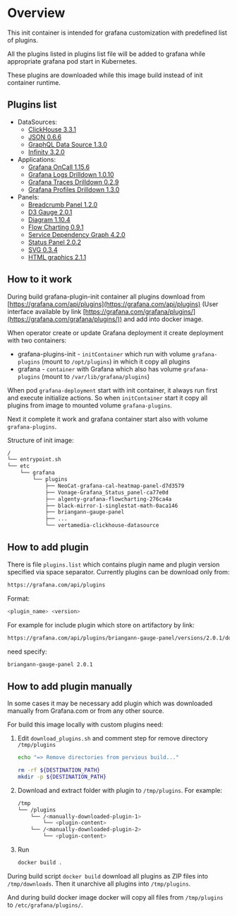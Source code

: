 # Overview

This init container is intended for grafana customization with predefined list of plugins.

All the plugins listed in plugins list file will be added to grafana while appropriate grafana pod start in Kubernetes.

These plugins are downloaded while this image build instead of init container runtime.

## Plugins list

* DataSources:
  * [ClickHouse 3.3.1](https://grafana.com/grafana/plugins/vertamedia-clickhouse-datasource)
  * [JSON 0.6.6](https://grafana.com/grafana/plugins/simpod-json-datasource)
  * [GraphQL Data Source 1.3.0](https://grafana.com/grafana/plugins/fifemon-graphql-datasource)
  * [Infinity 3.2.0](https://grafana.com/grafana/plugins/yesoreyeram-infinity-datasource)
* Applications:
  * [Grafana OnCall 1.15.6](https://grafana.com/grafana/plugins/grafana-oncall-app)
  * [Grafana Logs Drilldown 1.0.10](https://grafana.com/grafana/plugins/grafana-lokiexplore-app)
  * [Grafana Traces Drilldown 0.2.9](https://grafana.com/grafana/plugins/grafana-exploretraces-app)
  * [Grafana Profiles Drilldown 1.3.0](https://grafana.com/grafana/plugins/grafana-pyroscope-app)
* Panels:
  * [Breadcrumb Panel 1.2.0](https://grafana.com/grafana/plugins/timomyl-breadcrumb-panel)
  * [D3 Gauge 2.0.1](https://grafana.com/grafana/plugins/briangann-gauge-panel)
  * [Diagram 1.10.4](https://grafana.com/grafana/plugins/jdbranham-diagram-panel)
  * [Flow Charting 0.9.1](https://grafana.com/grafana/plugins/agenty-flowcharting-panel)
  * [Service Dependency Graph 4.2.0](https://grafana.com/grafana/plugins/novatec-sdg-panel)
  * [Status Panel 2.0.2](https://grafana.com/grafana/plugins/vonage-status-panel)
  * [SVG 0.3.4](https://grafana.com/grafana/plugins/aceiot-svg-panel)
  * [HTML graphics 2.1.1](https://grafana.com/grafana/plugins/gapit-htmlgraphics-panel)

## How to it work

During build grafana-plugin-init container all plugins download from
[https://grafana.com/api/plugins](https://grafana.com/api/plugins)
(User interface available by link [https://grafana.com/grafana/plugins/](https://grafana.com/grafana/plugins/))
and add into docker image.

When operator create or update Grafana deployment it create deployment with two containers:

* grafana-plugins-init - `initContainer` which run with volume `grafana-plugins` (mount to `/opt/plugins`) in which it
  copy all plugins
* grafana - `container` with Grafana which also has volume `grafana-plugins` (mount to `/var/lib/grafana/plugins`)

When pod `grafana-deployment` start with init container, it always run first and execute initialize actions.
So when `initContainer` start it copy all plugins from image to mounted volume `grafana-plugins`.

Next it complete it work and grafana container start also with volume `grafana-plugins`.

Structure of init image:

```bash
/
└── entrypoint.sh
└── etc
    └── grafana
        └── plugins
            ├── NeoCat-grafana-cal-heatmap-panel-d7d3579
            ├── Vonage-Grafana_Status_panel-ca77e0d
            ├── algenty-grafana-flowcharting-276ca4a
            ├── black-mirror-1-singlestat-math-0aca146
            ├── briangann-gauge-panel
            ├── ...
            └── vertamedia-clickhouse-datasource
```

## How to add plugin

There is file `plugins.list` which contains plugin name and plugin version specified via space separator.
Currently plugins can be download only from:

```bash
https://grafana.com/api/plugins
```

Format:

```bash
<plugin_name> <version>
```

For example for include plugin which store on artifactory by link:

```bash
https://grafana.com/api/plugins/briangann-gauge-panel/versions/2.0.1/download
```

need specify:

```bash
briangann-gauge-panel 2.0.1
```

## How to add plugin manually

In some cases it may be necessary add plugin which was downloaded manually from Grafana.com or from any other source.

For build this image locally with custom plugins need:

1. Edit `download_plugins.sh` and comment step for remove directory `/tmp/plugins`

    ```bash
    echo "=> Remove directories from pervious build..."

    rm -rf ${DESTINATION_PATH}
    mkdir -p ${DESTINATION_PATH}
    ```

2. Download and extract folder with plugin to `/tmp/plugins`. For example:

    ```bash
    /tmp
    └── /plugins
        └── /<manually-downloaded-plugin-1>
            └── <plugin-content>
        └── /<manually-downloaded-plugin-2>
            └── <plugin-content>
    ```

3. Run

    ```bash
    docker build .
    ```

During build script `docker build` download all plugins as ZIP files into `/tmp/downloads`.
Then it unarchive all plugins into `/tmp/plugins`.

And during build docker image docker will copy all files from `/tmp/plugins` to `/etc/grafana/plugins/`.
